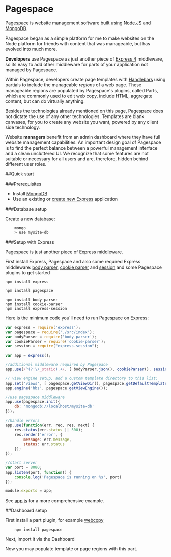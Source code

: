 Pagespace
=========

Pagespace is website management software built using [Node.JS](https://nodejs.org/en/) and [MongoDB](https://www.mongodb.org/).

Pagespace began as a simple platform for me to make websites on the Node platform for friends with content that was 
manageable, but has evolved into much more.

__Developers__ use Pagespace as just another piece of [Express 4](http://expressjs.com/) middleware, so its easy to add 
other middleware for parts of your application not managed by Pagespace.

Within Pagespace, developers create page templates with [Handlebars](http://handlebarsjs.com/) using partials to include the 
manageable _regions_ of a web page. These manageable regions are populated by Pagespace's plugins, called Parts, which are 
commonly used to edit web copy, include HTML, aggregate content, but can do virtually anything.

Besides the technologies already mentioned on this page, Pagespace does not dictate the use of any other technologies.
Templates are blank canvases, for you to create any website you want, powered by any client side technology.

Website __managers__ benefit from an admin dashboard where they have full website management capabilities. An 
important design goal of Pagespace is to find the perfect balance between a powerful management interface and a clean
uncluttered UI. We recognize that some features are not suitable or necessary for all users and are, therefore,
hidden behind different user roles.

##Quick start

###Prerequisites

* Install [MongoDB](http://docs.mongodb.org/getting-started/shell/installation/)
* Use an existing or [create new Express](http://expressjs.com/starter/generator.html) application

###Database setup

Create a new database:

```
    mongo
    > use mysite-db
```

###Setup with Express

Pagespace is just another piece of Express middleware.

First install Express, Pagespace and also some required Express middleware: [body parser](https://github.com/expressjs/body-parser), 
[cookie parser](https://github.com/expressjs/cookie-parser) and [session](https://github.com/expressjs/session)
and some Pagespace plugins to get started

```
npm install express

npm install pagespace

npm install body-parser
npm install cookie-parser
npm install express-session
```

Here is the minimum code you'll need to run Pagespace on Express:

```javascript
var express = require('express');
var pagespace = require('./src/index');
var bodyParser = require('body-parser');
var cookieParser = require('cookie-parser');
var session = require("express-session");

var app = express();

//additional middleware required by Pagespace
app.use(/^(?!\/_static).+/, [ bodyParser.json(), cookieParser(), session({secret: 'keyboard cat'})]);

// view engine setup, add a custom template directory to this list:
app.set('views', [ pagespace.getViewDir(), pagespace.getDefaultTemplateDir() ]);
app.engine('hbs', pagespace.getViewEngine());

//use pagespace middleware
app.use(pagespace.init({
    db: 'mongodb://localhost/mysite-db'
}));

//handle errors
app.use(function(err, req, res, next) {
    res.status(err.status || 500);
    res.render('error', {
        message: err.message,
        status: err.status
    });
});

//start server
var port = 8080;
app.listen(port, function() {
    console.log('Pagespace is running on %s', port)
});

module.exports = app;
```

See [app.js](./app.js) for a more comprehensive example.

##Dashboard setup

First install a part plugin, for example [webcopy](https://github.com/pagespace/pagespace-webcopy)

```
    npm install pagespace
```

Next, import it via the Dashboard

Now you may populate template or page regions with this part.

